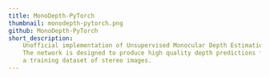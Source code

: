 ```yaml
---
title: MonoDepth-PyTorch
thumbnail: monodepth-pytorch.png
github: MonoDepth-PyTorch
short_description:
    Unofficial implementation of Unsupervised Monocular Depth Estimation neural network MonoDepth in PyTorch.
    The network is designed to produce high quality depth predictions from a single image after learning from
    a training dataset of stereo images.
---
```

